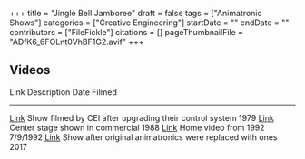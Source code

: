 +++
title = "Jingle Bell Jamboree"
draft = false
tags = ["Animatronic Shows"]
categories = ["Creative Engineering"]
startDate = ""
endDate = ""
contributors = ["FileFickle"]
citations = []
pageThumbnailFile = "ADfK6_6FOLnt0VhBF1G2.avif"
+++

## Videos

  Link                                                  Description                                                Date Filmed
  ----------------------------------------------------- ---------------------------------------------------------- -------------
  [Link](https://www.youtube.com/watch?v=P_xrIayIsV8)   Show filmed by CEI after upgrading their control system    1979
  [Link](https://www.youtube.com/watch?v=NHCZPsjjopY)   Center stage shown in commercial                           1988
  [Link](https://www.youtube.com/watch?v=ONH61tsZKHg)   Home video from 1992                                       7/9/1992
  [Link](https://www.youtube.com/watch?v=gXRLC910FQA)   Show after original animatronics were replaced with ones   2017
